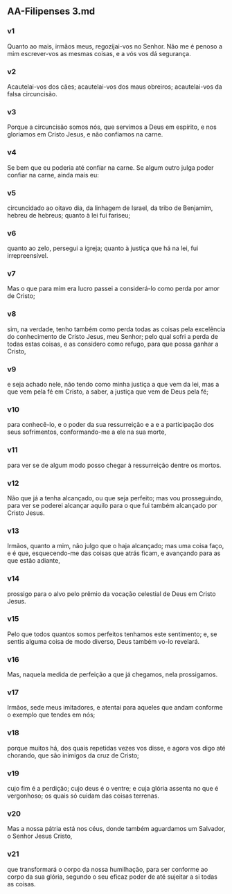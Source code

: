 ## AA-Filipenses 3.md
### v1
 Quanto ao mais, irmãos meus, regozijai-vos no Senhor. Não me é penoso a mim escrever-vos as mesmas coisas, e a vós vos dá segurança.
### v2
 Acautelai-vos dos cães; acautelai-vos dos maus obreiros; acautelai-vos da falsa circuncisão.
### v3
 Porque a circuncisão somos nós, que servimos a Deus em espírito, e nos gloriamos em Cristo Jesus, e não confiamos na carne.
### v4
 Se bem que eu poderia até confiar na carne. Se algum outro julga poder confiar na carne, ainda mais eu:
### v5
 circuncidado ao oitavo dia, da linhagem de Israel, da tribo de Benjamim, hebreu de hebreus; quanto à lei fui fariseu;
### v6
 quanto ao zelo, persegui a igreja; quanto à justiça que há na lei, fui irrepreensível.
### v7
 Mas o que para mim era lucro passei a considerá-lo como perda por amor de Cristo;
### v8
 sim, na verdade, tenho também como perda todas as coisas pela excelência do conhecimento de Cristo Jesus, meu Senhor; pelo qual sofri a perda de todas estas coisas, e as considero como refugo, para que possa ganhar a Cristo,
### v9
 e seja achado nele, não tendo como minha justiça a que vem da lei, mas a que vem pela fé em Cristo, a saber, a justiça que vem de Deus pela fé;
### v10
 para conhecê-lo, e o poder da sua ressurreição e a e a participação dos seus sofrimentos, conformando-me a ele na sua morte,
### v11
 para ver se de algum modo posso chegar à ressurreição dentre os mortos.
### v12
 Não que já a tenha alcançado, ou que seja perfeito; mas vou prosseguindo, para ver se poderei alcançar aquilo para o que fui também alcançado por Cristo Jesus.
### v13
 Irmãos, quanto a mim, não julgo que o haja alcançado; mas uma coisa faço, e é que, esquecendo-me das coisas que atrás ficam, e avançando para as que estão adiante,
### v14
 prossigo para o alvo pelo prêmio da vocação celestial de Deus em Cristo Jesus.
### v15
 Pelo que todos quantos somos perfeitos tenhamos este sentimento; e, se sentis alguma coisa de modo diverso, Deus também vo-lo revelará.
### v16
 Mas, naquela medida de perfeição a que já chegamos, nela prossigamos.
### v17
 Irmãos, sede meus imitadores, e atentai para aqueles que andam conforme o exemplo que tendes em nós;
### v18
 porque muitos há, dos quais repetidas vezes vos disse, e agora vos digo até chorando, que são inimigos da cruz de Cristo;
### v19
 cujo fim é a perdição; cujo deus é o ventre; e cuja glória assenta no que é vergonhoso; os quais só cuidam das coisas terrenas.
### v20
 Mas a nossa pátria está nos céus, donde também aguardamos um Salvador, o Senhor Jesus Cristo,
### v21
 que transformará o corpo da nossa humilhação, para ser conforme ao corpo da sua glória, segundo o seu eficaz poder de até sujeitar a si todas as coisas.
